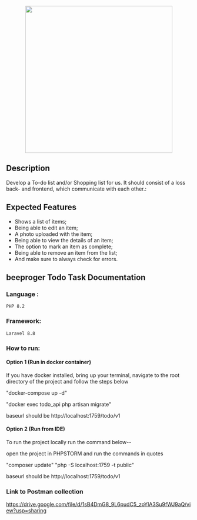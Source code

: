 <p align="center"><a href="https://laravel.com" target="_blank"><img src="https://res.cloudinary.com/webzifi/image/upload/v1677091240/beeproger_Logo_gvujbd.svg" width="400"></a></p>


## Description

Develop a To-do list and/or Shopping list for us. It should consist of a loss back- and frontend, which communicate with each other.:


## Expected Features


- Shows a list of items;
- Being able to edit an item;
- A photo uploaded with the item;
- Being able to view the details of an item;
- The option to mark an item as complete;
- Being able to remove an item from the list;
- And make sure to always check for errors.



## beeproger Todo Task Documentation

### Language :

	PHP 8.2

### Framework:

	Laravel 8.8

### How to run:

#### Option 1 (Run in docker container)

If you have docker installed, bring up your terminal, navigate to the root directory of the project  and follow the steps below

  "docker-compose up -d"

  "docker exec todo_api php artisan migrate"

  baseurl should be http://localhost:1759/todo/v1


#### Option 2 (Run from IDE)

To run the project locally run the command below--

open the project in PHPSTORM and run the commands in quotes

 "composer update"
 "php -S localhost:1759 -t public"

 baseurl should be http://localhost:1759/todo/v1

### Link to Postman collection

https://drive.google.com/file/d/1sB4DmG8_9L6pudC5_zoYlA3Su9fWJ9aQ/view?usp=sharing